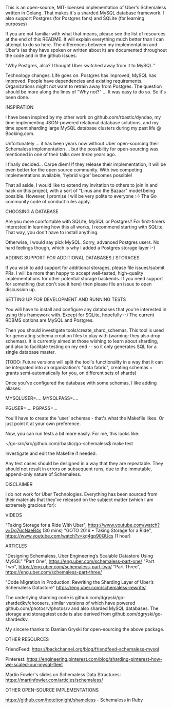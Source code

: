 
This is an open-source, MIT-licensed implementation of Uber's Schemaless
written in Golang. That makes it's a sharded MySQL database framework. I also
support Postgres (for Postgres fans) and SQLite (for learning purposes)

If you are not familiar with what that means, please see the list of resources
at the end of this README. It will explain everything much better than I can
attempt to do so here. The differences between my implementation and Uber's (as
they have spoken or written about it) are documented throughout the code and in
the github issues.

"Why Postgres, also? I thought Uber switched away from it to MySQL."

Technology changes. Life goes on. Postgres has improved, MySQL has improved.
People have dependencies and existing requirements. Organizations might not
want to retrain away from Postgres. The question should be more along the 
lines of "Why not?" ... It was easy to do so. So it's been done.

INSPIRATION

I have been inspired by my other work on github.com/rbastic/dyndao, my time
implementing JSON-powered relational database solutions, and my time spent
sharding large MySQL database clusters during my past life @ Booking.com.

Unfortunately ... it has been years now without Uber open-sourcing their
Schemaless implementation ... but the possibility for open-sourcing was
mentioned in one of their talks over *three* years ago.

I finally decided...  Carpe diem! If they release their implementation, it
will be even better for the open source community. With two competing
implementations available, 'hybrid vigor' becomes possible!

That all aside, I would like to extend my invitation to others to join in and
hack on this project, with a sort of "Linus and the Bazaar" model being
possible.  However, I promise I will be very polite to everyone :-) The Go
community code of conduct rules apply.

CHOOSING A DATABASE

Are you more comfortable with SQLite, MySQL or Postgres? For first-timers
interested in learning how this all works, I recommend starting with SQLite.
That way, you don't have to install anything.

Otherwise, I would say pick MySQL. Sorry, advanced Postgres users. No hard
feelings though, which is why I added a Postgres storage layer :-)

ADDING SUPPORT FOR ADDITIONAL DATABASES / STORAGES

If you wish to add support for additional storages, please file issues/submit
PRs. I will be more than happy to accept well-tested, high-quality
implementations for other potential storage backends. If you need support for
something (but don't see it here) then please file an issue to open discussion
up.

SETTING UP FOR DEVELOPMENT AND RUNNING TESTS

You will have to install and configure any databases that you're interested in
using this framework with. Except for SQLite, hopefully :-) The current RDBMS
options are MySQL and Postgres.

Then you should investigate tools/create_shard_schemas.  This tool is used for
generating schema creation files to play with (warning: they also drop
schemas). It is currently aimed at those wishing to learn about sharding, and
also to facilitate testing on my end -- so it only generates SQL for a single
database master.

(TODO: Future versions will split the tool's functionality in a way
that it can be integrated into an organization's "data fabric", creating
schemas + grants semi-automatically for you, on different sets of shards)

Once you've configured the database with some schemas, I like adding aliases:

MYSQLUSER=....
MYSQLPASS=....

PGUSER=....
PGPASS=...

You'll have to create the 'user' schemas - that's what the Makefile likes.
Or just point it at your own preference.

Now, you can run tests a bit more easily. For me, this looks like:

~/go-src/src/github.com/rbastic/go-schemaless$ make test

Investigate and edit the Makefile if needed.

Any test cases should be designed in a way that they are repeatable. They
should not result in errors on subsequent runs, due to the immutable,
append-only nature of Schemaless.

DISCLAIMER

I do not work for Uber Technologies. Everything has been sourced from their
materials that they've released on the subject matter (which I am extremely
gracious for): 

VIDEOS

"Taking Storage for a Ride With Uber", https://www.youtube.com/watch?v=Dg76cNaeB4s (30 mins)
"GOTO 2016 • Taking Storage for a Ride", https://www.youtube.com/watch?v=kq4gp90QUcs (1 hour)

ARTICLES

"Designing Schemaless, Uber Engineering’s Scalable Datastore Using MySQL"
	"Part One", https://eng.uber.com/schemaless-part-one/ 
	"Part Two", https://eng.uber.com/schemaless-part-two/ 
	"Part Three", https://eng.uber.com/schemaless-part-three/ 

"Code Migration in Production: Rewriting the Sharding Layer of Uber’s Schemaless Datastore"
	https://eng.uber.com/schemaless-rewrite/

The underlying sharding code is github.com/dgryski/go-shardedkv/choosers,
similar versions of which have powered github.com/photosrv/photosrv and also
sharded MySQL databases. The storage and storagetest code is also derived from
github.com/dgryski/go-shardedkv.

My sincere thanks to Damian Gryski for open-sourcing the above package.

OTHER RESOURCES

FriendFeed: https://backchannel.org/blog/friendfeed-schemaless-mysql

Pinterest: https://engineering.pinterest.com/blog/sharding-pinterest-how-we-scaled-our-mysql-fleet

Martin Fowler's slides on Schemaless Data Structures: https://martinfowler.com/articles/schemaless/

OTHER OPEN-SOURCE IMPLEMENTATIONS

https://github.com/hoteltonight/shameless - Schemaless in Ruby

